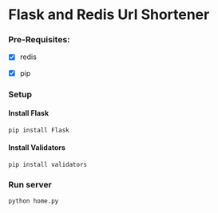 # Flask and Redis Url Shortener

### Pre-Requisites:
  - [x] redis
  - [x] pip


### Setup
#### Install Flask

  `pip install Flask`


#### Install Validators

  `pip install validators`


### Run server

  `python home.py`
